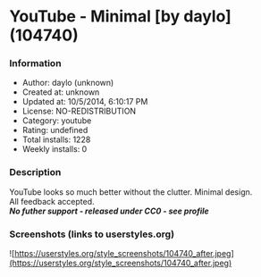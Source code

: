 # YouTube - Minimal [by daylo] (104740)

### Information
- Author: daylo (unknown)
- Created at: unknown
- Updated at: 10/5/2014, 6:10:17 PM
- License: NO-REDISTRIBUTION
- Category: youtube
- Rating: undefined
- Total installs: 1228
- Weekly installs: 0


### Description
YouTube looks so much better without the clutter. Minimal design. <br> All feedback accepted.
<br><strong><em>No futher support - released under CC0 - see profile</em></strong>


### Screenshots (links to userstyles.org)
![https://userstyles.org/style_screenshots/104740_after.jpeg](https://userstyles.org/style_screenshots/104740_after.jpeg)


